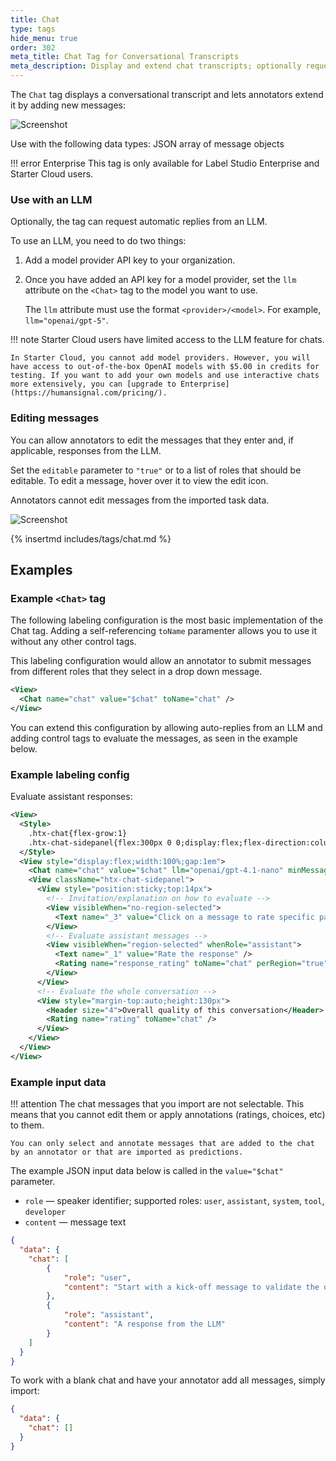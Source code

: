```yaml
---
title: Chat
type: tags
hide_menu: true
order: 302
meta_title: Chat Tag for Conversational Transcripts
meta_description: Display and extend chat transcripts; optionally request assistant replies from an LLM. Supports message editing controls and min/max limits.
---
```


The `Chat` tag displays a conversational transcript and lets annotators extend it by adding new messages:

![Screenshot](/images/tags/chat.png)

Use with the following data types: JSON array of message objects

!!! error Enterprise
    This tag is only available for Label Studio Enterprise and Starter Cloud users. 


### Use with an LLM

Optionally, the tag can request automatic replies from an LLM. 

To use an LLM, you need to do two things:

1. Add a model provider API key to your organization.  

2.  Once you have added an API key for a model provider, set the `llm` attribute on the `<Chat>` tag to the model you want to use. 

    The `llm` attribute must use the format `<provider>/<model>`. For example, `llm="openai/gpt-5"`. 

!!! note
    Starter Cloud users have limited access to the LLM feature for chats. 

    In Starter Cloud, you cannot add model providers. However, you will have access to out-of-the-box OpenAI models with $5.00 in credits for testing. If you want to add your own models and use interactive chats more extensively, you can [upgrade to Enterprise](https://humansignal.com/pricing/). 

### Editing messages

You can allow annotators to edit the messages that they enter and, if applicable, responses from the LLM. 

Set the `editable` parameter to `"true"` or to a list of roles that should be editable. To edit a message, hover over it to view the edit icon.

Annotators cannot edit messages from the imported task data.  

![Screenshot](/images/tags/chat-edit.png)

{% insertmd includes/tags/chat.md %}

## Examples

### Example `<Chat>` tag

The following labeling configuration is the most basic implementation of the Chat tag. Adding a self-referencing `toName` paramenter allows you to use it without any other control tags. 

This labeling configuration would allow an annotator to submit messages from different roles that they select in a drop down message. 

```xml
<View>
  <Chat name="chat" value="$chat" toName="chat" />
</View>
```

You can extend this configuration by allowing auto-replies from an LLM and adding control tags to evaluate the messages, as seen in the example below. 

### Example labeling config

Evaluate assistant responses:

```xml
<View>
  <Style>
    .htx-chat{flex-grow:1}
    .htx-chat-sidepanel{flex:300px 0 0;display:flex;flex-direction:column;border-left:2px solid #ccc;padding-left:16px}
  </Style>
  <View style="display:flex;width:100%;gap:1em">
    <Chat name="chat" value="$chat" llm="openai/gpt-4.1-nano" minMessages="4" maxMessages="10" editable="true" />
    <View className="htx-chat-sidepanel">
      <View style="position:sticky;top:14px">
        <!-- Invitation/explanation on how to evaluate -->
        <View visibleWhen="no-region-selected">
          <Text name="_3" value="Click on a message to rate specific parts of the conversation"/>
        </View>
        <!-- Evaluate assistant messages -->
        <View visibleWhen="region-selected" whenRole="assistant">
          <Text name="_1" value="Rate the response" />
          <Rating name="response_rating" toName="chat" perRegion="true" />
        </View>
      </View>
      <!-- Evaluate the whole conversation -->
      <View style="margin-top:auto;height:130px">
        <Header size="4">Overall quality of this conversation</Header>
        <Rating name="rating" toName="chat" />
      </View>
    </View>
  </View>
</View>
```

### Example input data

!!! attention
    The chat messages that you import are not selectable. This means that you cannot edit them or apply annotations (ratings, choices, etc) to them. 

    You can only select and annotate messages that are added to the chat by an annotator or that are imported as predictions. 

The example JSON input data below is called in the `value="$chat"` parameter. 

- `role`    — speaker identifier; supported roles: `user`, `assistant`, `system`, `tool`, `developer`
- `content` — message text


```json
{
  "data": {
    "chat": [
        {
            "role": "user",
            "content": "Start with a kick-off message to validate the quality of it based on further conversation"
        },
        {
            "role": "assistant",
            "content": "A response from the LLM"
        }
    ]
  }
}
```

To work with a blank chat and have your annotator add all messages, simply import:

```json
{
  "data": {
    "chat": []
  }
}
```